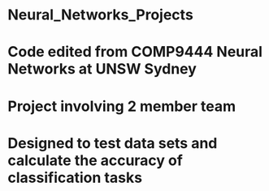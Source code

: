 # Neural_Networks_Projects
# Code edited from COMP9444 Neural Networks at UNSW Sydney
# Project involving 2 member team
# Designed to test data sets and calculate the accuracy of classification tasks
